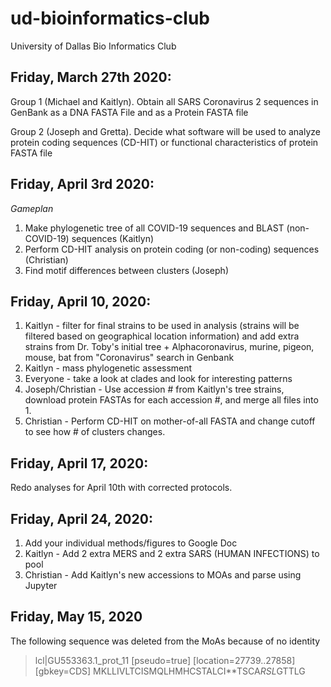# ud-bioinformatics-club
University of Dallas Bio Informatics Club

## Friday, March 27th 2020:

Group 1 (Michael and Kaitlyn). Obtain all SARS Coronavirus 2 sequences in GenBank as a DNA FASTA File and as a Protein FASTA file 

Group 2 (Joseph and Gretta). Decide what software will be used to analyze protein coding sequences (CD-HIT) or functional characteristics of protein FASTA file

## Friday, April 3rd 2020:

*Gameplan*
1. Make phylogenetic tree of all COVID-19 sequences and BLAST (non-COVID-19) sequences (Kaitlyn)
2. Perform CD-HIT analysis on protein coding (or non-coding) sequences (Christian)
3. Find motif differences between clusters (Joseph)

## Friday, April 10, 2020:
1) Kaitlyn - filter for final strains to be used in analysis (strains will be filtered based on geographical location information) and add extra strains from Dr. Toby's initial tree + Alphacoronavirus, murine, pigeon, mouse, bat from "Coronavirus" search in Genbank
2) Kaitlyn - mass phylogenetic assessment
3) Everyone - take a look at clades and look for interesting patterns
4) Joseph/Christian - Use accession # from Kaitlyn's tree strains, download protein FASTAs for each accession #, and merge all files into 1.
5) Christian - Perform CD-HIT on mother-of-all FASTA and change cutoff to see how # of clusters changes.

## Friday, April 17, 2020:
Redo analyses for April 10th with corrected protocols.

## Friday, April 24, 2020:
1) Add your individual methods/figures to Google Doc
2) Kaitlyn - Add 2 extra MERS and 2 extra SARS (HUMAN INFECTIONS) to pool
3) Christian - Add Kaitlyn's new accessions to MOAs and parse using Jupyter 

## Friday, May 15, 2020
The following sequence was deleted from the MoAs because of no identity
>lcl|GU553363.1_prot_11 [pseudo=true] [location=27739..27858] [gbkey=CDS]
MKLLIVLTCISMQLHMHCSTALCI**TSCA*RSL*GTTLG
